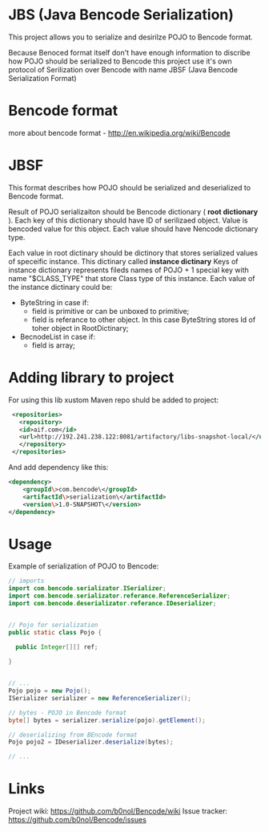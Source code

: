 JBS (Java Bencode Serialization)
=======

This project allows you to serialize and desirilze POJO to Bencode format. 

Because Benoced format itself don't have enough information to discribe how POJO should be serialized to Bencode this project use it's own protocol of Serilization over Bencode with name JBSF (Java Bencode Serialization Format)

Bencode format
=======
more about bencode format - http://en.wikipedia.org/wiki/Bencode

JBSF
=======
This format describes how POJO should be serialized and deserialized to Bencode format.

Result of POJO serializaiton should be Bencode dictionary ( __root dictionary__ ). Each key of this dictionary should have ID of serilizaed object. Value is bencoded value for this object. Each value should have Nencode dictionary type.

Each value in root dictinary should be dictinory that stores serialized values of speceific instance. This dictinary called __instance dictinary__
Keys of instance dictionary represents fileds names of POJO + 1 special key with name "$CLASS_TYPE" that store Class type of this instance. 
Each value of the instance dictinary could be:
* ByteString in case if:
  * field is primitive or can be unboxed to primitive;
  * field is referance to other object. In this case ByteString stores Id of toher object in RootDictinary;
* BecnodeList in case if:
  * field is array;
  
Adding library to project
=======
For using this lib xustom Maven repo shuld be added to project:

```xml
 <repositories>
   <repository>
   <id>aif.com</id>
   <url>http://192.241.238.122:8081/artifactory/libs-snapshot-local/</url>
   </repository>
 </repositories>
 ```

And add dependency like this:
```xml
<dependency>
    <groupId\>com.bencode\</groupId>
    <artifactId\>serialization\</artifactId>
    <version\>1.0-SNAPSHOT\</version>
</dependency>
```

Usage
=======

Example of serialization of POJO to Bencode:

```Java
// imports
import com.bencode.serializator.ISerializer;
import com.bencode.serializator.referance.ReferenceSerializer;
import com.bencode.deserializator.referance.IDeserializer;


// Pojo for serialization
public static class Pojo {

  public Integer[][] ref;
  
}


// ...
Pojo pojo = new Pojo();
ISerializer serializer = new ReferenceSerializer();

// bytes - POJO in Bencode format
byte[] bytes = serializer.serialize(pojo).getElement();

// deserializing from BEncode format
Pojo pojo2 = IDeserializer.deserialize(bytes);

// ...
```

Links
======

Project wiki: https://github.com/b0noI/Bencode/wiki
Issue tracker: https://github.com/b0noI/Bencode/issues
